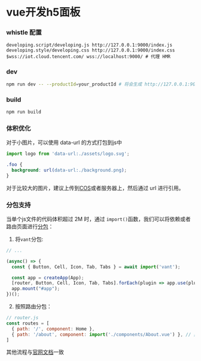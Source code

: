 # vue开发h5面板

### whistle 配置

```
developing.script/developing.js http://127.0.0.1:9000/index.js
developing.style/developing.css http://127.0.0.1:9000/index.css
$wss://iot.cloud.tencent.com/ wss://localhost:9000/ # 代理 HMR
```


### dev
```bash
npm run dev -- --productId=your_productId # 将会生成 http://127.0.0.1:9000/index.js http://127.0.0.1:9000/index.css

```

### build
```bash
npm run build

```
### 体积优化

对于小图片，可以使用 data-url 的方式打包到js中

```js
import logo from 'data-url:./assets/logo.svg';
```

```css
.foo {
  background: url(data-url:./background.png);
}
```
对于比较大的图片，建议上传到[COS](https://cloud.tencent.com/document/product/597/72323)或者服务器上，然后通过 url 进行引用。

### 分包支持

当单个js文件的代码体积超过 2M 时，通过 `import()`函数，我们可以将依赖或者路由页面进行[分包](https://parceljs.org/features/code-splitting/)：

1. 将`vant`分包:

```js
// ...

(async() => {
  const { Button, Cell, Icon, Tab, Tabs } = await import('vant');

  const app = createApp(App);
  [router, Button, Cell, Icon, Tab, Tabs].forEach(plugin => app.use(plugin));
  app.mount("#app");
})();

```

2. 按照路由分包：

```js
// router.js
const routes = [
  { path: '/', component: Home },
  { path: '/about', component: import('./components/About.vue') }, // 异步路由加载
]
```

其他流程与[官网文档](https://cloud.tencent.com/document/product/1081/49027)一致
